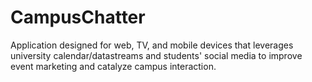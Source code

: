 CampusChatter
=============

Application designed for web, TV, and mobile devices that leverages university calendar/datastreams and students' social media to improve event marketing and catalyze campus interaction.

